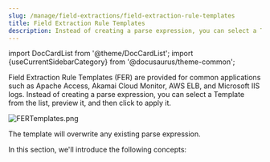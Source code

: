 ```yaml
---
slug: /manage/field-extractions/field-extraction-rule-templates
title: Field Extraction Rule Templates
description: Instead of creating a parse expression, you can select a Template from the list, preview it, and then click to apply it.
---
```



import DocCardList from '@theme/DocCardList';
import {useCurrentSidebarCategory} from '@docusaurus/theme-common';

Field Extraction Rule Templates (FER) are provided for common applications such as Apache Access, Akamai Cloud Monitor, AWS ELB, and Microsoft IIS logs. Instead of creating a parse expression, you can select a Template from the list, preview it, and then click to apply it.

![FERTemplates.png](/img/field-extraction-rules/FERTemplates.png)

The template will overwrite any existing parse expression.

In this section, we'll introduce the following concepts:

<DocCardList items={useCurrentSidebarCategory().items}/>
